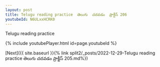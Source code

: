 ```yaml
---
layout: post
title: Telugu reading practice  తెలుగు  చదవడం  ప్రాక్టీస్ 206
youtubeId: N6ULxxHCRK0
---
```

 
 
Telugu reading practice
 
 
 
 
 


{% include youtubePlayer.html id=page.youtubeId %}
 
[Next]({{ site.baseurl }}{% link  split2/_posts/2022-12-29-Telugu reading practice  తెలుగు  చదవడం  ప్రాక్టీస్ 205.md%})
 
